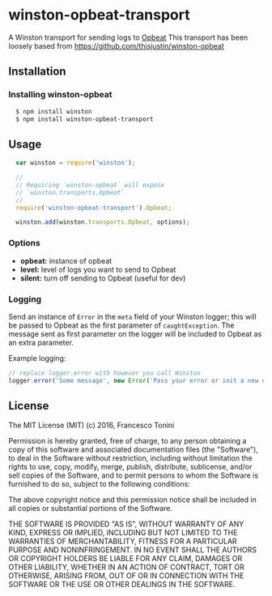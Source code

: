 winston-opbeat-transport
==============

A Winston transport for sending logs to [Opbeat](http://opbeat.com)
This transport has been loosely based from https://github.com/thisjustin/winston-opbeat

## Installation

### Installing winston-opbeat

``` sh
  $ npm install winston
  $ npm install winston-opbeat-transport
```

## Usage
``` js
  var winston = require('winston');

  //
  // Requiring `winston-opbeat` will expose
  // `winston.transports.Opbeat`
  //
  require('winston-opbeat-transport').Opbeat;

  winston.add(winston.transports.Opbeat, options);
```

### Options  
* __opbeat:__ instance of opbeat
* __level:__ level of logs you want to send to Opbeat
* __silent:__ turn off sending to Opbeat (useful for dev)

### Logging  
Send an instance of `Error` in the `meta` field of your Winston logger; this will be passed to Opbeat as the first parameter of `caughtException`. The message sent as first parameter on the logger will be included to Opbeat as an extra parameter. 

Example logging:
```javascript
// replace logger.error with however you call Winston
logger.error('Some message', new Error('Pass your error or init a new one here'));
```

## License
The MIT License (MIT)
(c) 2016, Francesco Tonini

Permission is hereby granted, free of charge, to any person obtaining a copy of this software and associated documentation files (the "Software"), to deal in the Software without restriction, including without limitation the rights to use, copy, modify, merge, publish, distribute, sublicense, and/or sell copies of the Software, and to permit persons to whom the Software is furnished to do so, subject to the following conditions:

The above copyright notice and this permission notice shall be included in all copies or substantial portions of the Software.

THE SOFTWARE IS PROVIDED "AS IS", WITHOUT WARRANTY OF ANY KIND, EXPRESS OR IMPLIED, INCLUDING BUT NOT LIMITED TO THE WARRANTIES OF MERCHANTABILITY, FITNESS FOR A PARTICULAR PURPOSE AND NONINFRINGEMENT. IN NO EVENT SHALL THE AUTHORS OR COPYRIGHT HOLDERS BE LIABLE FOR ANY CLAIM, DAMAGES OR OTHER LIABILITY, WHETHER IN AN ACTION OF CONTRACT, TORT OR OTHERWISE, ARISING FROM, OUT OF OR IN CONNECTION WITH THE SOFTWARE OR THE USE OR OTHER DEALINGS IN THE SOFTWARE.